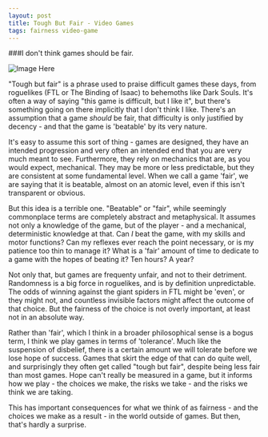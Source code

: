 ```yaml
---
layout: post
title: Tough But Fair - Video Games
tags: fairness video-game
---
```

###I don't think games should be fair.

![Image Here](http://edge.alluremedia.com.au/m/k/2014/04/Darksoulsboss.jpg "Iron Golem, Dark Souls")

"Tough but fair" is a phrase used to praise difficult games these days, from roguelikes (FTL or The Binding of Isaac) to behemoths like Dark Souls.  It's often a way of saying "this game is difficult, but I like it", but there's something going on there implicitly that I don't think I like.  There's an assumption that a game *should* be fair, that difficulty is only justified by decency - and that the game is 'beatable' by its very nature.

It's easy to assume this sort of thing - games are designed, they have an intended progression and very often an intended end that you are very much meant to see.  Furthermore, they rely on mechanics that are, as you would expect, mechanical.  They may be more or less predictable, but they are consistent at some fundamental level.  When we call a game 'fair', we are saying that it is beatable, almost on an atomic level, even if this isn't transparent or obvious.

But this idea is a terrible one.  "Beatable" or "fair", while seemingly commonplace terms are completely abstract and metaphysical.  It assumes not only a knowledge of the game, but of the player - and a mechanical, deterministic knowledge at that.  Can *I* beat the game, with my skills and motor functions?  Can my reflexes ever reach the point necessary, or is my patience too thin to manage it?  What is a 'fair' amount of time to dedicate to a game with the hopes of beating it?  Ten hours?  A year?

Not only that, but games are frequenty unfair, and not to their detriment.  Randomness is a big force in roguelikes, and is by definition unpredictable.  The odds of winning against the giant spiders in FTL might be 'even', or they might not, and countless invisible factors might affect the outcome of that choice.  But the fairness of the choice is not overly important, at least not in an absolute way.

Rather than 'fair', which I think in a broader philosophical sense is a bogus term, I think we play games in terms of 'tolerance'.  Much like the suspension of disbelief, there is a certain amount we will tolerate before we lose hope of success.  Games that skirt the edge of that can do quite well, and surprisingly they often get called "tough but fair", despite being less fair than most games.  Hope can't really be measured in a game, but it informs how we play - the choices we make, the risks we take - and the risks we think we are taking.

This has important consequences for what we think of as fairness - and the choices we make as a result - in the world outside of games.  But then, that's hardly a surprise.
